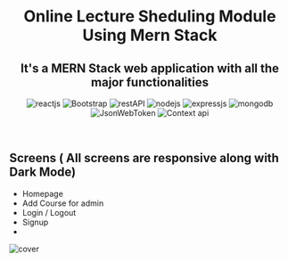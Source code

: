 <h1 align="center"> Online Lecture Sheduling Module Using Mern Stack</h1> 
<h2 align="center">It's a MERN Stack web application with all the major functionalities</h2>

<p align="center">
    <img src="https://img.shields.io/badge/React_(17.0.2)-20232A?style=for-the-badge&logo=react&logoColor=61DAFB" alt="reactjs" />
   <img src="https://img.shields.io/badge/Bootstrap%20-3bc7bd?style=for-the-badge&logo=Bootstrap&logoColor=white" alt="Bootstrap"/>
    <img src="https://img.shields.io/badge/Rest_API-02303A?style=for-the-badge&logo=react-router&logoColor=white" alt="restAPI"/>
    <img src="https://img.shields.io/badge/Node.js-339933?style=for-the-badge&logo=nodedotjs&logoColor=white" alt="nodejs" />
    <img src="https://img.shields.io/badge/Express.js-000000?style=for-the-badge&logo=express&logoColor=white" alt="expressjs"/>
    <img src="https://img.shields.io/badge/MongoDB-4EA94B?style=for-the-badge&logo=mongodb&logoColor=white" alt="mongodb"/>
 <img src="https://img.shields.io/badge/JWT-000000?style=for-the-badge&logo=JSON%20web%20tokens&logoColor=white" alt="JsonWebToken" />
      <img src="https://img.shields.io/badge/Context api%20-3bc7bd?style=for-the-badge&logo=Context api&logoColor=white" alt="Context api"/>
</p>
  <br />
  
  ## Screens ( All screens are responsive along with Dark Mode)
   - Homepage
   - Add Course for admin
   - Login / Logout
   - Signup
   - 
 ![cover](https://github.com/Touqeer001/E-Commerce-Using-MERN-Stack/assets/126690073/8fca9388-e212-4047-99cb-b4a17afd54c6)


